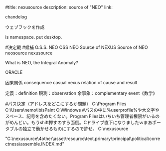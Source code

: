 #title:
nexusource
description:
source of "NEO"
link:

chandelog

ウェブフックを作成

<nexusource> is namespace. put desktop.

#<namespace>決定戦
#候補
O.S.S. NEO
OSS NEO
Source of NEXUS
Source of NEO
neosource
nexusource

What is NEO, the Integral Anomaly?

ORACLE

因果関係
consequence
casual nexus
relation of cause and result

定義：definition
観測：observation
余事象：complementary event《数学》

#パス決定（アドレスをどこにするか問題）
C:\Program Files
C:\Users\nemo\ibisPaint
C:\Windows
#パスの中に%userprofile%や大文字やスペース、記号を含めたくない。Program Filesはいちいち管理者権限がいるのがめんどい。もうshift押すのすら面倒。Cドライブ直下になりましたｗまあポータブルの独立で動かせるものにするので許せ。
C:\nexusource

"C:\nexusource\4other\asset\resource\text\.primary\principal\political\correctness\assemble\.INDEX.md"
